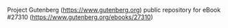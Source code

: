 Project Gutenberg (https://www.gutenberg.org) public repository for eBook #27310 (https://www.gutenberg.org/ebooks/27310)

